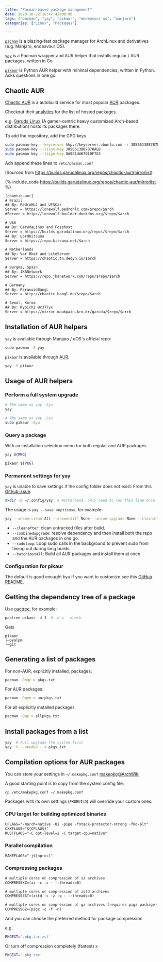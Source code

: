 ```yaml
---
title: "Pacman-based package management"
date: 2020-10-22T10:47:42+08:00
tags: ["pacman", "yay", "pikaur", "endeavour os", "manjaro"]
categories: ["Linux", "Packages"]

---
```


[`pacman`](https://wiki.archlinux.org/index.php/Pacman) is a blazing-fast package manager for ArchLinux and derivatives (e.g. Manjaro, endeavour OS).

[`yay`](https://github.com/Jguer/yay) is a Pacman wrapper and AUR helper that installs regular / AUR packages, written in Go.

[`pikaur`](https://github.com/actionless/pikaur) is Python AUR helper with minimal dependencies, written in Python. Asks questions in one go.


<!--more-->

## Chaotic AUR

[Chaotic AUR](https://lonewolf.pedrohlc.com/chaotic-aur/) is a autobuild service for most popular [AUR](https://aur.archlinux.org/) packages.

Checkout their [analytics](https://lonewolf.pedrohlc.com/chaotic-aur/analytics.html) for the list of hosted packages.

e.g. [Garuda Linux](https://garudalinux.org/) (A gamer-centric heavy customized Arch-based distribution) hosts its packages there.

To add the repository, add the GPG keys

```bash
sudo pacman-key --keyserver hkp://keyserver.ubuntu.com -r 3056513887B78AEB 8A9E14A07010F7E3
sudo pacman-key --lsign-key 3056513887B78AEB
sudo pacman-key --lsign-key 8A9E14A07010F7E3
```

Adn append these lines to `/etc/pacman.conf`

(Sourced from <https://builds.garudalinux.org/repos/chaotic-aur/mirrorlist>)

{% include_code https://builds.garudalinux.org/repos/chaotic-aur/mirrorlist %}


```txt
[chaotic-aur]
# Brazil
## By: PedroHLC and UFSCar
Server = https://lonewolf.pedrohlc.com/$repo/$arch
#Server = http://lonewolf-builder.duckdns.org/$repo/$arch

# USA
## By: GarudaLinux and Fosshost
Server = https://builds.garudalinux.org/repos/$repo/$arch
## By: LordKitsuna
Server = https://repo.kitsuna.net/$arch

# Netherlands
## By: Var Bhat and LiteServer
Server = https://chaotic.tn.dedyn.io/$arch

# Burgos, Spain
## By: JKANetwork
Server = https://repo.jkanetwork.com/repo/$repo/$arch

# Germany
## By: ParanoidBangL
Server = http://chaotic.bangl.de/$repo/$arch

# Seoul, Korea
## By: Ryoichi @r377yx
Server = https://mirror.maakpain.kro.kr/garuda/$repo/$arch
```

## Installation of AUR helpers

`yay` is available through Manjaro / eOS's official repo:

```bash
sudo pacman -S yay
```

`pikaur` is available through [AUR](https://aur.archlinux.org/packages/pikaur/).

```bash
yay -S pikaur
```

## Usage of AUR helpers

### Perform a full system upgrade

```bash
# The same as yay -Syu
yay
```

```bash
# The same as yay -Syu
sudo pikaur -Syu
```

### Query a package

With an installation selection menu for both regular and AUR packages.

```bash
yay ${PKG}
```

```bash
pikaur ${PKG}
```

### Permanent settings for yay

`yay` is unable to save settings if the config folder does not exist. From this [Github issue](https://github.com/Jguer/yay/issues/1352).

```bash
mkdir -p ~/.config/yay  # Workaround, only need to run this line once
```

The usage is `yay --save <options>`, for example:

```bash
yay --answerclean All --answerdiff None --answerupgrade None --cleanafter --batchinstall --combinedupgrade --sudoloop --save
```

- `--cleanafter`: clean untracked files after build.
- `--combinedupgrade`: resolve dependency and then install both the repo and the AUR packages in one go.
- `--sudoloop`: Loop sudo calls in the background to prevent sudo from timing out during long builds.
- `--batchinstall`: Build all AUR packages and install them at once.

### Configuration for pikaur

The default is good enought byu if you want to customize see this [GitHub README](https://github.com/actionless/pikaur#configuration).


## Getting the dependency tree of a package

Use [pactree](https://www.archlinux.org/pacman/pactree.8.html), for example:

```bash
pactree pikaur -d 1  # -d = --depth
```

Gets
```
pikaur
├─pyalpm
└─git
```

## Generating a list of packages

For non-AUR, explicitly installed, packages:

```bash
pacman -Qnqe > pkgs.txt
```

For AUR packages:

```bash
pacman -Qqem > aurpkgs.txt
```

For all explicitly installed packages

```bash
pacman -Qqe > allpkgs.txt
```

## Install packages from a list

```bash
yay  # Full upgrade the system first
yay -S --needed - < pkgs.txt
```

## Compilation options for AUR packages

You can store your settings in `~/.makepkg.conf` [makepkg@ArchWiki](https://wiki.archlinux.org/index.php/Makepkg)

A good starting point is to copy from the system config file:

```bash
cp /etc/makepkg.conf ~/.makepkg.conf
```

Packages with its own settings (`PKGBUILD`) will override your custom ones.

### CPU target for building optimized binaries

```txt ~/.makepkg.conf
CFLAGS="-march=native -O2 -pipe -fstack-protector-strong -fno-plt"
CXXFLAGS="${CFLAGS}"
RUSTFLAGS="-C opt-level=2 -C target-cpu=native"
```

### Parallel compilation

```txt ~/.makepkg.conf
MAKEFLAGS="-j$(nproc)"
```

### Compressing packages

```txt ~/.makepkg.conf
# multiple cores on compression of xz archives
COMPRESSXZ=(xz -c -z - --threads=0)

# multiple cores on compression of zstd archives
COMPRESSZST=(zstd -c -z -q - --threads=0)

# multiple cores on compression of gz archives (requires pigz package)
COMPRESSGZ=(pigz -c -f -n)
```

And you can choose the preferred method for package compression

e.g.
```bash
PKGEXT='.pkg.tar.zst'
```

Or turn off compression completely (fastest)
x
```bash
PKGEXT='.pkg.tar'
```
